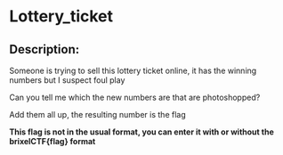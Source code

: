 
# Lottery_ticket
## Description:
<p>Someone is trying to sell this lottery ticket online, it has the winning numbers but I suspect foul play</p>
<p>Can you tell me which the new numbers are that are photoshopped?</p>
<p>Add them all up, the resulting number is the flag</p>
<p><b>This flag is not in the usual format, you can enter it with or without the brixelCTF{flag} format</b></p>

